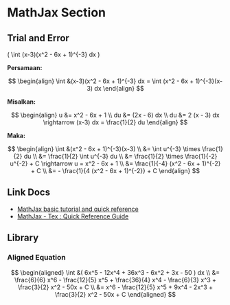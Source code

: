 # MathJax Section

## Trial and Error

\( \int (x-3)(x^2 - 6x + 1)^{-3} dx \)

**Persamaan:**

$$
\begin{align}
    \int &(x-3)(x^2 - 6x + 1)^{-3} dx = \int (x^2 - 6x + 1)^{-3}(x-3) dx
\end{align}
$$

**Misalkan:**

$$
\begin{align}
    u &= x^2 - 6x + 1 \\
    du &= (2x - 6) dx \\
    du &= 2 (x - 3) dx \rightarrow (x-3) dx = \frac{1}{2} du
\end{align}
$$

**Maka:**

$$
\begin{align}
    \int &(x^2 - 6x + 1)^{-3}(x-3) \\
    &= \int u^{-3} \times \frac{1}{2} du \\
    &= \frac{1}{2} \int u^{-3} du \\
    &= \frac{1}{2} \times \frac{1}{-2} u^{-2} + C \rightarrow u = x^2 - 6x + 1 \\
    &= \frac{1}{-4} (x^2 - 6x + 1)^{-2} + C \\
    &= - \frac{1}{4 (x^2 - 6x + 1)^{-2}} + C
\end{align}
$$

## Link Docs

- [MathJax basic tutorial and quick reference](https://math.meta.stackexchange.com/questions/5020/mathjax-basic-tutorial-and-quick-reference)
- [MathJax - Tex : Quick Reference Guide](https://www.sqlpac.com/en/documents/mathjax-tex-practical-handbook-quick-reference.html)

## Library

### Aligned Equation

$$
\begin{aligned}
    \int &( 6x^5 - 12x^4 + 36x^3 - 6x^2 + 3x - 50 ) dx \\ 
    &= \frac{6}{6} x^6 - \frac{12}{5} x^5 + \frac{36}{4} x^4 - \frac{6}{3} x^3 + \frac{3}{2} x^2 - 50x + C \\
    &= x^6 - \frac{12}{5} x^5 + 9x^4 - 2x^3 + \frac{3}{2} x^2 - 50x + C
\end{aligned}
$$
